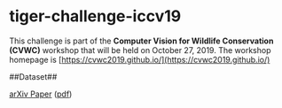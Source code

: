 # tiger-challenge-iccv19

This challenge is part of the **Computer Vision for Wildlife Conservation (CVWC)** workshop that will be held on October 27, 2019.  The workshop homepage is 
[https://cvwc2019.github.io/](https://cvwc2019.github.io/)

##Dataset##

[arXiv Paper](https://arxiv.org/abs/1906.05586) ([pdf](https://arxiv.org/pdf/1906.05586.pdf))
